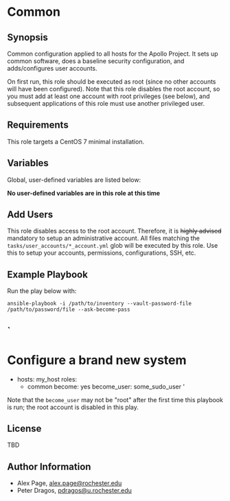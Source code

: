 
Common
=========
Synopsis
----

Common configuration applied to all hosts for the Apollo Project.  It sets up common software, does a baseline security configuration, and adds/configures user accounts. 

On first run, this role should be executed as root (since no other accounts will have been configured). Note that this role disables the root account, so you must add at least one account with root privileges (see below), and subsequent applications of this role must use another privileged user.

Requirements
------------
This role targets a CentOS 7 minimal installation. 


Variables
--------------
Global, user-defined variables are listed below:

**No user-defined variables are in this role at this time**

Add Users
-----
This role disables access to the root account. Therefore, it is ~~highly advised~~ mandatory to setup an administrative account.
All files matching the `tasks/user_accounts/*_account.yml` glob will be executed by this role. Use this to setup your accounts, permissions, configurations, SSH, etc.
 
Example Playbook
-------
Run the play below with:

`ansible-playbook -i /path/to/inventory --vault-password-file /path/to/password/file --ask-become-pass`


`
---
# Configure a brand new system

- hosts: my_host
  roles:
    - common
  become: yes
  become_user: some_sudo_user
'

Note that the `become_user` may not be "root" after the first time this playbook is run; the root account is disabled in this play.

License
-------
TBD 

Author Information
------------------

* Alex Page, <alex.page@rochester.edu>
* Peter Dragos, <pdragos@u.rochester.edu>

